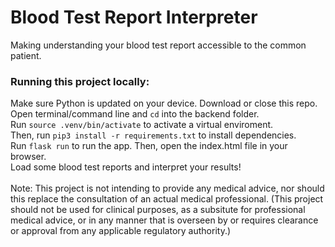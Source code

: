 # Blood Test Report Interpreter

Making understanding your blood test report accessible to the common patient. 

<h3>Running this project locally:</h3>
Make sure Python is updated on your device. Download or close this repo. Open terminal/command line and <code>cd</code> into the backend folder.<br>
Run <code>source .venv/bin/activate</code> to activate a virtual enviroment.<br>
Then, run <code>pip3 install -r requirements.txt</code> to install dependencies.<br>
Run <code>flask run</code> to run the app. Then, open the index.html file in your browser.<br>
Load some blood test reports and interpret your results!<br>
<br>
Note: This project is not intending to provide any medical advice, nor should this replace the consultation of an actual medical professional.
(This project should not be used for clinical purposes, as a subsitute for professional medical advice, or in any manner that is overseen by or requires clearance or approval from any applicable regulatory authority.)   
